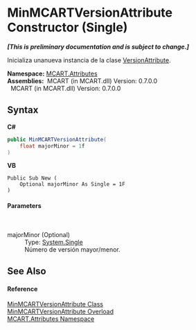 # MinMCARTVersionAttribute Constructor (Single)
 _**\[This is preliminary documentation and is subject to change.\]**_

Inicializa unanueva instancia de la clase <a href="11eff1e8-a163-eaf5-9c72-20d7ebef83d1">VersionAttribute</a>.

**Namespace:**&nbsp;<a href="149c1cbf-2082-5e41-e423-c506e9b98202">MCART.Attributes</a><br />**Assemblies:**&nbsp;&nbsp;MCART (in MCART.dll) Version: 0.7.0.0<br />&nbsp;&nbsp;MCART (in MCART.dll) Version: 0.7.0.0<br />

## Syntax

**C#**<br />
``` C#
public MinMCARTVersionAttribute(
	float majorMinor = 1f
)
```

**VB**<br />
``` VB
Public Sub New ( 
	Optional majorMinor As Single = 1F
)
```


#### Parameters
&nbsp;<dl><dt>majorMinor (Optional)</dt><dd>Type: <a href="http://msdn2.microsoft.com/es-es/library/3www918f" target="_blank">System.Single</a><br />Número de versión mayor/menor.</dd></dl>

## See Also


#### Reference
<a href="6b566351-67ad-9077-53b8-6893e7157ee6">MinMCARTVersionAttribute Class</a><br /><a href="9d76926b-456d-3b14-3f2e-a5d86f80dafe">MinMCARTVersionAttribute Overload</a><br /><a href="149c1cbf-2082-5e41-e423-c506e9b98202">MCART.Attributes Namespace</a><br />